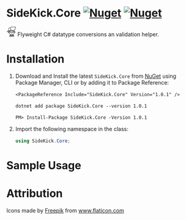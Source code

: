 # SideKick.Core [![Nuget](https://img.shields.io/nuget/v/SideKick.Core?style=flat-square&logo=nuget)](https://www.nuget.org/packages/SideKick.Core) [![Nuget](https://img.shields.io/nuget/dt/SideKick.Core?style=flat-square)](https://www.nuget.org/packages/SideKick.Core)
 <img src="https://raw.githubusercontent.com/DennisPitallano/SideKick.Core/master/SideKick.Core/sidekick.png" alt="SideKick" height="100" style="zoom:25%;" />  Flyweight C# datatype conversions an validation helper.

# Installation

1. Download and Install the latest `SideKick.Core` from [NuGet](https://www.nuget.org/packages/SideKick.Core/) using Package Manager, CLI or by adding it to Package Reference:

   ```
   <PackageReference Include="SideKick.Core" Version="1.0.1" />
   ```

   ```
   dotnet add package SideKick.Core --version 1.0.1
   ```

   ```
   PM> Install-Package SideKick.Core -Version 1.0.1
   ```

2. Import the following namespace in the class:

   ```c#
   using SideKick.Core;
   ```

# Sample Usage





# Attribution

<div>Icons made by <a href="https://www.flaticon.com/authors/freepik" title="Freepik">Freepik</a> from <a href="https://www.flaticon.com/" title="Flaticon">www.flaticon.com</a></div>

